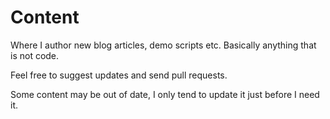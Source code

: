 # Content
Where I author new blog articles, demo scripts etc. Basically anything that is not code.

Feel free to suggest updates and send pull requests.

Some content may be out of date, I only tend to update it just before I need it.
